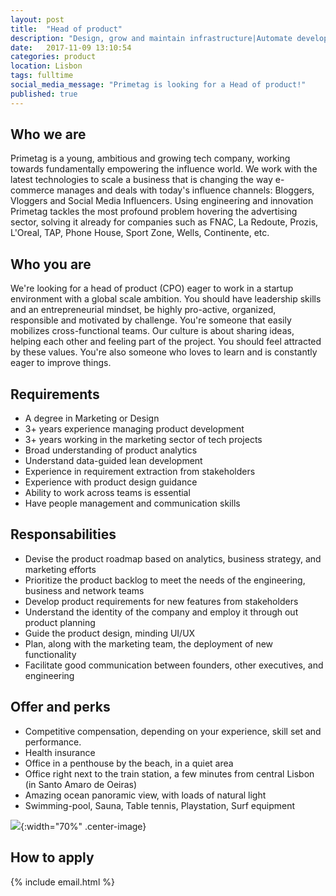 ```yaml
---
layout: post
title:  "Head of product"
description: "Design, grow and maintain infrastructure|Automate development and creation processes|Ensure scalability and resilience of micro-service architecture|Assist with backend logic"
date:   2017-11-09 13:10:54
categories: product
location: Lisbon
tags: fulltime
social_media_message: "Primetag is looking for a Head of product!"
published: true
---
```


## **Who we are** ##

Primetag is a young, ambitious and growing tech company, working towards fundamentally empowering the influence world. We work with the latest technologies to scale a business that is changing the way e-commerce manages and deals with today's influence channels: Bloggers, Vloggers and Social Media Influencers. Using engineering and innovation Primetag tackles the most profound problem hovering the advertising sector, solving it already for companies such as FNAC, La Redoute, Prozis, L'Oreal, TAP, Phone House, Sport Zone, Wells, Continente, etc.

## **Who you are** ##

We're looking for a head of product (CPO) eager to work in a startup environment with a global scale ambition.
You should have leadership skills and an entrepreneurial mindset, be highly pro-active, organized, responsible and motivated by challenge. You're someone that easily mobilizes cross-functional teams.
Our culture is about sharing ideas, helping each other and feeling part of the project. You should feel attracted by these values.
You're also someone who loves to learn and is constantly eager to improve things.

## **Requirements** ##

* A degree in Marketing or Design
* 3+ years experience managing product development
* 3+ years working in the marketing sector of tech projects
* Broad understanding of product analytics
* Understand data-guided lean development
* Experience in requirement extraction from stakeholders
* Experience with product design guidance
* Ability to work across teams is essential
* Have people management and communication skills

## **Responsabilities** ##

* Devise the product roadmap based on analytics, business strategy, and marketing efforts
* Prioritize the product backlog to meet the needs of the engineering, business and network teams
* Develop product requirements for new features from stakeholders
* Understand the identity of the company and employ it through out product planning
* Guide the product design, minding UI/UX
* Plan, along with the marketing team, the deployment of new functionality
* Facilitate good communication between founders, other executives, and engineering

## **Offer and perks** ##

* Competitive compensation, depending on your experience, skill set and performance.
* Health insurance
* Office in a penthouse by the beach, in a quiet area
* Office right next to the train station, a few minutes from central Lisbon (in Santo Amaro de Oeiras)
* Amazing ocean panoramic view, with loads of natural light
* Swimming-pool, Sauna, Table tennis, Playstation, Surf equipment

![](http://tests.primetag.net/escritorio.jpg){:width="70%" .center-image}

## **How to apply** ##

{% include email.html %} 

